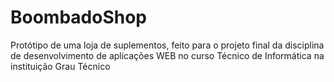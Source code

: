 # BoombadoShop
Protótipo de uma loja de suplementos, feito para o projeto final da disciplina de desenvolvimento de aplicações WEB no curso Técnico de Informática na instituição Grau Técnico
